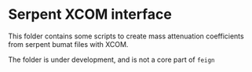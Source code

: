 # Serpent XCOM interface

This folder contains some scripts to create mass attenuation coefficients
from serpent bumat files with XCOM.

The folder is under development, and is not a core part of ``feign``
